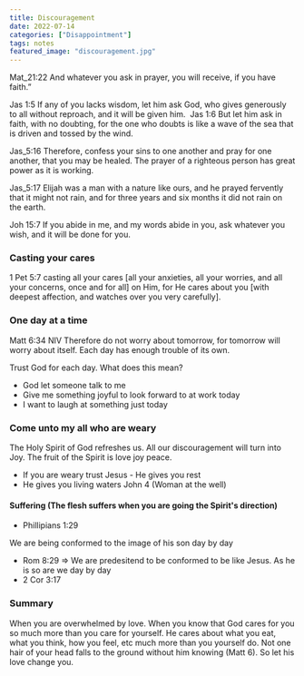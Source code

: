 ```yaml
---
title: Discouragement
date: 2022-07-14
categories: ["Disappointment"]
tags: notes
featured_image: "discouragement.jpg"
---
```


Mat_21:22 And whatever you ask in prayer, you will receive, if you have faith.”

Jas 1:5 If any of you lacks wisdom, let him ask God, who gives generously to all without reproach, and it will be given him. 
Jas 1:6 But let him ask in faith, with no doubting, for the one who doubts is like a wave of the sea that is driven and tossed by the wind. 

Jas_5:16 Therefore, confess your sins to one another and pray for one another, that you may be healed. The prayer of a righteous person has great power as it is working.

Jas_5:17 Elijah was a man with a nature like ours, and he prayed fervently that it might not rain, and for three years and six months it did not rain on the earth. 

Joh 15:7 If you abide in me, and my words abide in you, ask whatever you wish, and it will be done for you. 

### Casting your cares

1 Pet 5:7 casting all your cares [all your anxieties, all your worries, and all your concerns, once and for all] on Him, for He cares about you [with deepest affection, and watches over you very carefully].

### One day at a time

Matt 6:34 NIV Therefore do not worry about tomorrow, for tomorrow will worry about itself. Each day has enough trouble of its own.

Trust God for each day. What does this mean?

- God let someone talk to me
- Give me something joyful to look forward to at work today
- I want to laugh at something just today

### Come unto my all who are weary

The Holy Spirit of God refreshes us. All our discouragement will turn into Joy. The fruit of the Spirit is love joy peace.

- If you are weary trust Jesus - He gives you rest
- He gives you living waters John 4 (Woman at the well)

#### Suffering (The flesh suffers when you are going the Spirit's direction)

- Phillipians 1:29

We are being conformed to the image of his son day by day

- Rom 8:29 => We are predesitend to be conformed to be like Jesus. As he is so are we day by day
- 2 Cor 3:17

### Summary

When you are overwhelmed by love. When you know that God cares for you so much more than you care for yourself. He cares about what you eat, what you think, how you feel, etc much more than you yourself do. Not one hair of your head falls to the ground without him knowing (Matt 6). So let his love change you.
